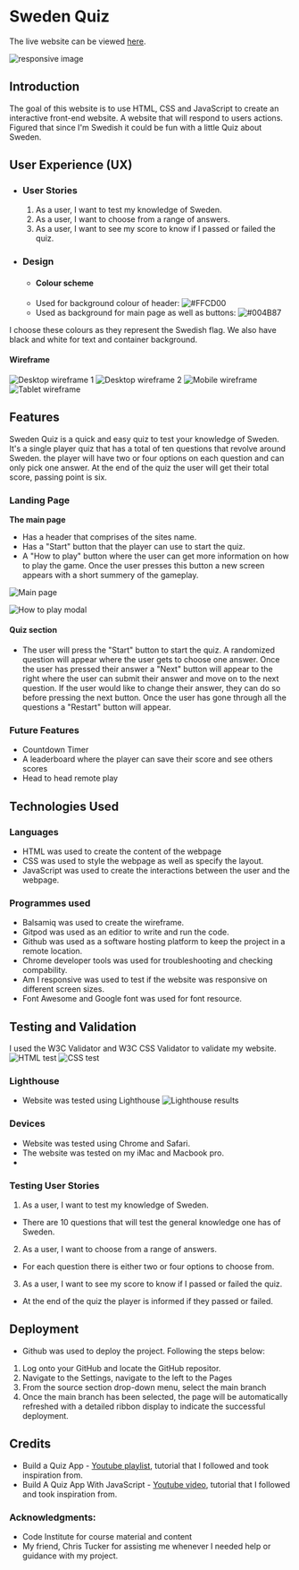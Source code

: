 # Sweden Quiz 

The live website can be viewed [here](https://chapter256.github.io/sweden-quiz/).

![responsive image](assets/design/am-i-responsive.png)

## Introduction
The goal of this website is to use HTML, CSS and JavaScript to create an interactive front-end website. A website that will respond to users actions. Figured that since I'm Swedish it could be fun with a little Quiz about Sweden. 

## User Experience (UX)

- ### User Stories 

  1. As a user, I want to test my knowledge of Sweden. 
  2. As a user, I want to choose from a range of answers. 
  3. As a user, I want to see my score to know if I passed or failed the quiz.

- ### Design
  - #### Colour scheme 
  - Used for background colour of header: 
  ![#FFCD00](assets/design/header-colour.png)
  - Used as background for main page as well as buttons: 
  ![#004B87](assets/design/background-and-button-colour.png)
  
I choose these colours as they represent the Swedish flag. We also have black and white for text and container background. 

#### Wireframe
![Desktop wireframe 1](assets/wireframes/wireframe-quiz-option-1.jpeg)
![Desktop wireframe 2](assets/wireframes/wireframe-quiz-option-2.jpeg)
![Mobile wireframe](assets/wireframes/wireframe-quiz-iphone.jpeg)
![Tablet wireframe](assets/wireframes/wireframe-quiz-ipad.jpeg)

## Features
Sweden Quiz is a quick and easy quiz to test your knowledge of Sweden. It's a single player quiz that has a total of ten questions that revolve around Sweden. the player will have two or four options on each question and can only pick one answer. At the end of the quiz the user will get their total score, passing point is six.

### Landing Page 
**The main page**
* Has a header that comprises of the sites name. 
* Has a "Start" button that the player can use to start the quiz. 
* A "How to play" button where the user can get more information on how to play the game. Once the user presses this button a new screen appears with a short summery of the gameplay. 

![Main page](assets/screenshots/home-page.png)

![How to play modal](assets/screenshots/how-to-play-modal.png)

#### Quiz section 
* The user will press the "Start" button to start the quiz. A randomized question will appear where the user gets to choose one answer. Once the user has pressed their answer a "Next" button will appear to the right where the user can submit their answer and move on to the next question. If the user would like to change their answer, they can do so before pressing the next button. Once the user has gone through all the questions a "Restart" button will appear. 

### Future Features 
* Countdown Timer
* A leaderboard where the player can save their score and see others scores
* Head to head remote play 

## Technologies Used 
### Languages
- HTML was used to create the content of the webpage 
- CSS was used to style the webpage as well as specify the layout. 
- JavaScript was used to create the interactions between the user and the webpage. 
### Programmes used
- Balsamiq was used to create the wireframe. 
- Gitpod was used as an editior to write and run the code. 
- Github was used as a software hosting platform to keep the project in a remote location.
- Chrome developer tools was used for troubleshooting and checking compability. 
- Am I responsive was used to test if the website was responsive on different screen sizes.
- Font Awesome and Google font was used for font resource. 

## Testing and Validation
I used the W3C Validator and W3C CSS Validator to validate my website.
![HTML test](assets/screenshots/html-validator.jpeg)
![CSS test](assets/screenshots/css-validator.jpeg)

### Lighthouse
- Website was tested using Lighthouse
![Lighthouse results](assets/screenshots/lighthouse.jpeg)

### Devices
- Website was tested using Chrome and Safari.
- The website was tested on my iMac and Macbook pro. 
- 
### Testing User Stories 
1. As a user, I want to test my knowledge of Sweden.
  - There are 10 questions that will test the general knowledge one has of Sweden. 
2. As a user, I want to choose from a range of answers.
  - For each question there is either two or four options to choose from. 
3. As a user, I want to see my score to know if I passed or failed the quiz.
  - At the end of the quiz the player is informed if they passed or failed. 
 
## Deployment 

- Github was used to deploy the project. Following the steps below: 
1. Log onto your GitHub and locate the GitHub repositor.
2. Navigate to the Settings, navigate to the left to the Pages 
3. From the source section drop-down menu, select the main branch
4. Once the main branch has been selected, the page will be automatically refreshed with a detailed ribbon display to indicate the successful deployment.

## Credits
* Build a Quiz App - [Youtube playlist](https://www.youtube.com/watch?v=u98ROZjBWy8&list=PLDlWc9AfQBfZIkdVaOQXi1tizJeNJipEx&index=1&ab_channel=JamesQQuick), tutorial that I followed and took inspiration from. 
* Build A Quiz App With JavaScript - [Youtube video](https://www.youtube.com/watch?v=riDzcEQbX6k&t=236s&ab_channel=WebDevSimplified), tutorial that I followed and took inspiration from. 

### Acknowledgments: 
- Code Institute for course material and content 
- My friend, Chris Tucker for assisting me whenever I needed help or guidance with my project. 
